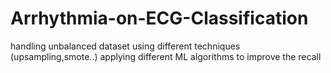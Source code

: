 # Arrhythmia-on-ECG-Classification
handling unbalanced dataset using different techniques (upsampling,smote..) applying different ML algorithms to improve the recall
